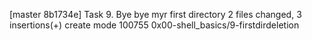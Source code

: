 [master 8b1734e] Task 9. Bye bye myr first directory
 2 files changed, 3 insertions(+)
 create mode 100755 0x00-shell_basics/9-firstdirdeletion
